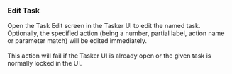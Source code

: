 ### Edit Task

Open the Task Edit screen in the Tasker UI to edit the named task.
Optionally, the specified action (being a number, partial label, action
name or parameter match) will be edited immediately.\
\
This action will fail if the Tasker UI is already open or the given task
is normally locked in the UI.
